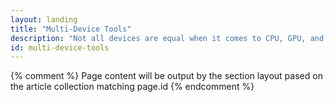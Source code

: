 ```yaml
---
layout: landing
title: "Multi-Device Tools"
description: "Not all devices are equal when it comes to CPU, GPU, and battery life. Often mobile devices are underpowered and subject to slow or unreliable connections. Adjust your workflow and choose tools that help you build a responsive and performant site. The Web Starter Kit provides the scaffolding, tools, and style guidelines that get you most of the way."
id: multi-device-tools
---
```


{% comment %}
Page content will be output by the section layout pased on the article collection matching page.id
{% endcomment %}

